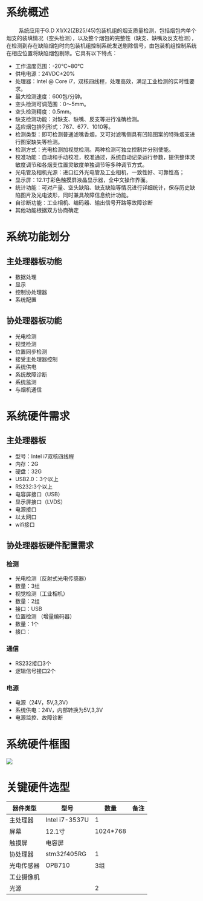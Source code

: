 # 系统概述
 &ensp;  &ensp;  &ensp; 系统应用于G.D X1/X2(ZB25/45)包装机组的烟支质量检测，包括烟包内单个烟支的装填情况（空头检测），以及整个烟包的完整性（缺支、缺嘴及反支检测），在检测到存在缺陷烟包时向包装机组控制系统发送剔除信号，由包装机组控制系统在相应位置将缺陷烟包剔除。它具有以下特点：

* 工作温度范围：-20℃~80℃
* 供电电源：24VDC±20%* 处理器：Intel @ Core i7，双核四线程，处理高效，满足工业检测的实时性要求。* 最大检测速度：600包/分钟。* 空头检测可调范围：0～5mm。* 空头检测精度：0.5mm。* 缺支检测功能：对缺支、缺嘴、反支等进行准确检测。* 适应烟包排列形式：767、677、1010等。* 检测类型：即可检测普通滤嘴香烟，又可对滤嘴侧具有凹陷图案的特殊烟支进行图案缺失等检测。* 检测方式：光电检测加视觉检测。两种检测可独立控制并分别使能。* 校准功能：自动和手动校准，校准通过，系统自动记录运行参数，提供整体灵敏度调节和各烟支位置灵敏度单独调节等多种调节方式。* 光电管及相机光源：进口红外光电管及工业相机，一致性好、可靠性高；
* 显示屏：12.1寸彩色触摸屏液晶显示器，全中文操作界面。* 统计功能：可对产量、空头缺陷、缺支缺陷等情况进行详细统计，保存历史缺陷图片及光电波形，同时兼具故障信息统计功能。* 自诊断功能：工业相机、编码器、输出信号开路等故障诊断
* 其他功能根据双方协商确定

# 系统功能划分
## 主处理器板功能
* 数据处理
* 显示
* 控制协处理器
* 系统配置

## 协处理器板功能
* 光电检测
* 视觉检测
* 位置同步检测
* 接受主处理器控制
* 系统供电
* 系统故障诊断
* 系统监测
* 与烟机通信



# 系统硬件需求
## 主处理器板
* 型号：Intel i7双核四线程
* 内存：2G
* 硬盘：32G
* USB2.0：3个以上
* RS232:3个以上
* 电容屏接口（USB）
* 显示屏接口（LVDS）
* 电源接口
* 以太网口
* wifi接口

## 协处理器板硬件配置需求
### 检测
* 光电检测（反射式光电传感器）
 * 数量：3组 
* 视觉检测（工业相机）
 * 数量：2组
 * 接口：USB
* 位置检测 （增量编码器）
 * 数量：1个
 * 接口： 

### 通信
* RS232接口3个
* 逻辑信号接口2个

### 电源
* 电源（24V，5V,3,3V）
* 系统供电：24V，内部转换为5V,3,3V
* 电源监控、故障诊断 

# 系统硬件框图
![](/Volumes/Samsung_T5/地锁图片/WX20190514-144412@2x.png)

# 关键硬件选型
<div align=center>

|器件类型|型号|数量|备注
|------|---|---|---|
|主处理器|Intel i7-3537U|1|
|屏幕|12.1寸|1024*768|
|触摸屏|电容屏||||
|协处理器|stm32f405RG|1||
|光电传感器|OPB710|3组|
|工业摄像机||||
|光源||2||








